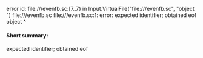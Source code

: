 error id: file://<WORKSPACE>/evenfb.sc:[7..7) in Input.VirtualFile("file://<WORKSPACE>/evenfb.sc", "object ")
file://<WORKSPACE>/evenfb.sc
file://<WORKSPACE>/evenfb.sc:1: error: expected identifier; obtained eof
object 
       ^
#### Short summary: 

expected identifier; obtained eof
